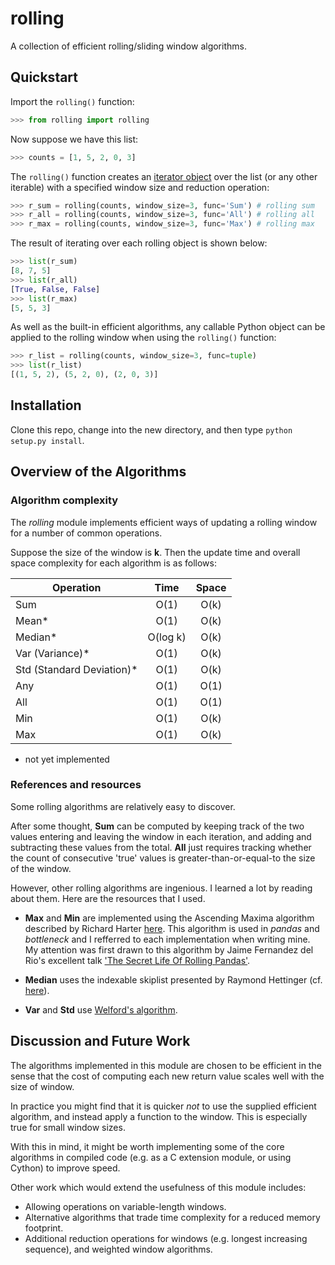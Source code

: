 # rolling

A collection of efficient rolling/sliding window algorithms.

## Quickstart

Import the `rolling()` function:
```python
>>> from rolling import rolling
```
Now suppose we have this list:
```python
>>> counts = [1, 5, 2, 0, 3]
```
The `rolling()` function creates an [iterator object](https://docs.python.org/3/library/stdtypes.html#iterator-types) over the list (or any other iterable) with a specified window size and reduction operation:
```python
>>> r_sum = rolling(counts, window_size=3, func='Sum') # rolling sum
>>> r_all = rolling(counts, window_size=3, func='All') # rolling all
>>> r_max = rolling(counts, window_size=3, func='Max') # rolling max
```
The result of iterating over each rolling object is shown below:
```python
>>> list(r_sum)
[8, 7, 5]
>>> list(r_all)
[True, False, False]
>>> list(r_max)
[5, 5, 3]
```
As well as the built-in efficient algorithms, any callable Python object can be applied to the rolling window when using the `rolling()` function:
```python
>>> r_list = rolling(counts, window_size=3, func=tuple)
>>> list(r_list)
[(1, 5, 2), (5, 2, 0), (2, 0, 3)]
```

## Installation

Clone this repo, change into the new directory, and then type `python setup.py install`.

## Overview of the Algorithms

### Algorithm complexity

The *rolling* module implements efficient ways of updating a rolling window for a number of common operations.

Suppose the size of the window is **k**. Then the update time and overall space complexity for each algorithm is as follows:

| Operation                | Time     | Space |
| ------------------------ |:--------:|:-----:|
| Sum                      | O(1)     | O(k)  |
| Mean*                     | O(1)     | O(k)  |
| Median*                   | O(log k) | O(k)  |
| Var (Variance)*           | O(1)     | O(k)     |
| Std (Standard Deviation)* | O(1)     | O(k)     |
| Any                      | O(1)     | O(1)  |
| All                      | O(1)     | O(1)  |
| Min                      | O(1)     | O(k)  |
| Max                      | O(1)     | O(k)  |

* not yet implemented

### References and resources

Some rolling algorithms are relatively easy to discover. 

After some thought, **Sum** can be computed by keeping track of the two values entering and leaving the window in each iteration, and adding and subtracting these values from the total. **All** just requires tracking whether the count of consecutive 'true' values is greater-than-or-equal-to the size of the window.

However, other rolling algorithms are ingenious. I learned a lot by reading about them. Here are the resources that I used.

- **Max** and **Min** are implemented using the Ascending Maxima algorithm described by Richard Harter [here](http://www.richardhartersworld.com/cri/2001/slidingmin.html). This algorithm is used in *pandas* and *bottleneck* and I refferred to each implementation when writing mine. My attention was first drawn to this algorithm by Jaime Fernandez del Rio's excellent talk ['The Secret Life Of Rolling Pandas'](https://www.youtube.com/watch?v=XM_r5La-1tA).

- **Median** uses the indexable skiplist presented by Raymond Hettinger (cf. [here](http://code.activestate.com/recipes/577073/)).

- **Var** and **Std** use [Welford's algorithm](https://en.wikipedia.org/wiki/Algorithms_for_calculating_variance#On-line_algorithm). 

## Discussion and Future Work

The algorithms implemented in this module are chosen to be efficient in the sense that the cost of computing each new return value scales well with the size of window.

In practice you might find that it is quicker *not* to use the supplied efficient algorithm, and instead apply a function to the window. This is especially true for small window sizes.

With this in mind, it might be worth implementing some of the core algorithms in compiled code (e.g. as a C extension module, or using Cython) to improve speed.

Other work which would extend the usefulness of this module includes:

- Allowing operations on variable-length windows.
- Alternative algorithms that trade time complexity for a reduced memory footprint.
- Additional reduction operations for windows (e.g. longest increasing sequence), and weighted window algorithms.


